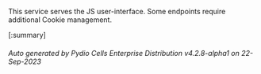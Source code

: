 






This service serves the JS user-interface. Some endpoints require additional Cookie management.

[:summary]

###### Auto generated by Pydio Cells Enterprise Distribution v4.2.8-alpha1 on 22-Sep-2023
